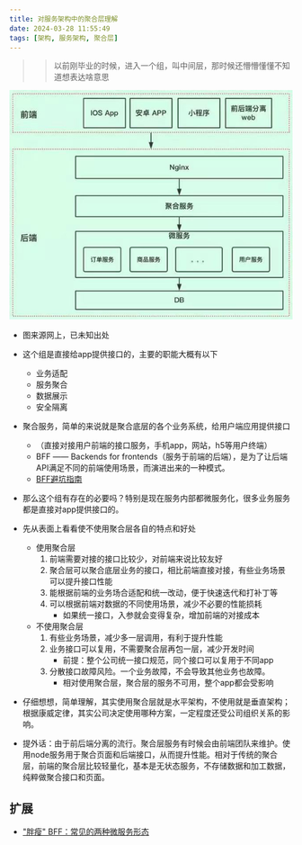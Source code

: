 ```yaml
---
title: 对服务架构中的聚合层理解
date: 2024-03-28 11:55:49
tags: [架构, 服务架构, 聚合层]
---
```


>> 以前刚毕业的时候，进入一个组，叫中间层，那时候还懵懵懂懂不知道想表达啥意思

![](20240328-对服务架构中的聚合层理解/聚合服务架构.jpeg)
+ 图来源网上，已未知出处


+ 这个组是直接给app提供接口的，主要的职能大概有以下
    + 业务适配
    + 服务聚合
    + 数据展示
    + 安全隔离

+ 聚合服务，简单的来说就是聚合底层的各个业务系统，给用户端应用提供接口
    - （直接对接用户前端的接口服务，手机app，网站，h5等用户终端）
    - BFF —— Backends for frontends（服务于前端的后端），是为了让后端API满足不同的前端使用场景，而演进出来的一种模式。
    - [BFF避坑指南](https://mp.weixin.qq.com/s/IZ5wD2Dc5k83dP6dR8M9xg)

+ 那么这个组有存在的必要吗？特别是现在服务内部都微服务化，很多业务服务都是直接对app提供接口的。

+ 先从表面上看看使不使用聚合层各自的特点和好处
    - 使用聚合层
        1. 前端需要对接的接口比较少，对前端来说比较友好
        2. 聚合层可以聚合底层业务的接口，相比前端直接对接，有些业务场景可以提升接口性能
        3. 能根据前端的业务场合适配和统一改动，便于快速迭代和打补丁等
        4. 可以根据前端对数据的不同使用场景，减少不必要的性能损耗
            - 如果统一接口，入参就会变得复杂，增加前端的对接成本
    - 不使用聚合层
        1. 有些业务场景，减少多一层调用，有利于提升性能
        2. 业务接口可以复用，不需要聚合层再包一层，减少开发时间
            - 前提：整个公司统一接口规范，同个接口可以复用于不同app    
        3. 分散接口故障风险。一个业务故障，不会导致其他业务也故障。
            - 相对使用聚合层，聚合层的服务不可用，整个app都会受影响 

+ 仔细想想，简单理解，其实使用聚合层就是水平架构，不使用就是垂直架构；根据康威定律，其实公司决定使用哪种方案，一定程度还受公司组织关系的影响。

+ 提外话：由于前后端分离的流行。聚合层服务有时候会由前端团队来维护。使用node服务用于聚合页面和后端接口，从而提升性能。相对于传统的聚合层，前端的聚合层比较轻量化，基本是无状态服务，不存储数据和加工数据，纯粹做聚合接口和页面。

## 扩展
+ ["胖瘦" BFF：常见的两种微服务形态](https://mp.weixin.qq.com/s/fy5-qiZ54TLJCCTXarKonQ)

